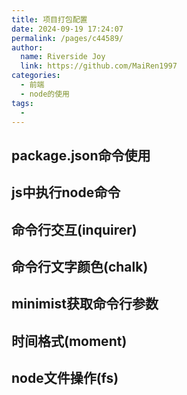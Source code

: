 ```yaml
---
title: 项目打包配置
date: 2024-09-19 17:24:07
permalink: /pages/c44589/
author:
  name: Riverside Joy
  link: https://github.com/MaiRen1997
categories:
  - 前端
  - node的使用
tags:
  - 
---
```

## package.json命令使用

## js中执行node命令

## 命令行交互(inquirer)

## 命令行文字颜色(chalk)

## minimist获取命令行参数

## 时间格式(moment)

## node文件操作(fs)